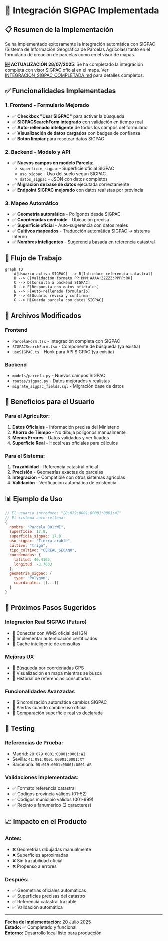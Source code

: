 # 🌾 Integración SIGPAC Implementada

## 📋 **Resumen de la Implementación**

Se ha implementado exitosamente la integración automática con SIGPAC (Sistema de Información Geográfica de Parcelas Agrícolas) tanto en el formulario de creación de parcelas como en el visor de mapas.

**🆕 ACTUALIZACIÓN 28/07/2025**: Se ha completado la integración completa con visor SIGPAC oficial en el mapa. Ver [INTEGRACION_SIGPAC_COMPLETADA.md](./INTEGRACION_SIGPAC_COMPLETADA.md) para detalles completos.

## ✅ **Funcionalidades Implementadas**

### 1. **Frontend - Formulario Mejorado**
- ✅ **Checkbox "Usar SIGPAC"** para activar la búsqueda
- ✅ **SIGPACSearchForm integrado** con validación en tiempo real
- ✅ **Auto-rellenado inteligente** de todos los campos del formulario
- ✅ **Visualización de datos cargados** con badges de confianza
- ✅ **Botón limpiar** para resetear datos SIGPAC

### 2. **Backend - Modelo y API**
- ✅ **Nuevos campos en modelo Parcela**:
  - `superficie_sigpac` - Superficie oficial SIGPAC
  - `uso_sigpac` - Uso del suelo según SIGPAC  
  - `datos_sigpac` - JSON con datos completos
- ✅ **Migración de base de datos** ejecutada correctamente
- ✅ **Endpoint SIGPAC mejorado** con datos realistas por provincia

### 3. **Mapeo Automático**
- ✅ **Geometría automática** - Polígonos desde SIGPAC
- ✅ **Coordenadas centroide** - Ubicación precisa
- ✅ **Superficie oficial** - Auto-sugerencia con datos reales
- ✅ **Cultivos mapeados** - Traducción automática SIGPAC → sistema interno
- ✅ **Nombres inteligentes** - Sugerencia basada en referencia catastral

## 🔧 **Flujo de Trabajo**

```mermaid
graph TD
    A[Usuario activa SIGPAC] --> B[Introduce referencia catastral]
    B --> C[Validación formato PP:MMM:AAAA:ZZZZZ:PPPP:RR]
    C --> D[Consulta a backend SIGPAC]
    D --> E[Respuesta con datos oficiales]
    E --> F[Auto-rellenado formulario]
    F --> G[Usuario revisa y confirma]
    G --> H[Guarda parcela con datos SIGPAC]
```

## 📁 **Archivos Modificados**

### **Frontend**
- `ParcelaForm.tsx` - Integración completa con SIGPAC
- `SIGPACSearchForm.tsx` - Componente de búsqueda (ya existía)
- `useSIGPAC.ts` - Hook para API SIGPAC (ya existía)

### **Backend**  
- `models/parcela.py` - Nuevos campos SIGPAC
- `routes/sigpac.py` - Datos mejorados y realistas
- `migrate_sigpac_fields.sql` - Migración base de datos

## 🎯 **Beneficios para el Usuario**

### **Para el Agricultor:**
1. **Datos Oficiales** - Información precisa del Ministerio
2. **Ahorro de Tiempo** - No dibuja polígonos manualmente
3. **Menos Errores** - Datos validados y verificados
4. **Superficie Real** - Hectáreas oficiales para cálculos

### **Para el Sistema:**
1. **Trazabilidad** - Referencia catastral oficial
2. **Precisión** - Geometrías exactas de parcelas
3. **Integración** - Compatible con otros sistemas agrícolas
4. **Validación** - Verificación automática de existencia

## 📊 **Ejemplo de Uso**

```javascript
// El usuario introduce: "28:079:0001:00001:0001:WI"
// El sistema auto-rellena:
{
  nombre: "Parcela 001:WI",
  superficie: 17.8,
  superficie_sigpac: 17.8,
  uso_sigpac: "Tierra arable",
  cultivo: "trigo",
  tipo_cultivo: "CEREAL_SECANO",
  coordenadas: {
    latitud: 40.4163,
    longitud: -3.7033
  },
  geometria_sigpac: {
    type: "Polygon",
    coordinates: [[...]]
  }
}
```

## 🚀 **Próximos Pasos Sugeridos**

### **Integración Real SIGPAC** (Futuro)
- 🔄 Conectar con WMS oficial del IGN
- 🔄 Implementar autenticación certificados
- 🔄 Cache inteligente de consultas

### **Mejoras UX**
- 🔄 Búsqueda por coordenadas GPS
- 🔄 Visualización en mapa mientras se busca  
- 🔄 Historial de referencias consultadas

### **Funcionalidades Avanzadas**
- 🔄 Sincronización automática cambios SIGPAC
- 🔄 Alertas cuando cambie uso oficial
- 🔄 Comparación superficie real vs declarada

## 🧪 **Testing**

### **Referencias de Prueba:**
- Madrid: `28:079:0001:00001:0001:WI`
- Sevilla: `41:091:0001:00001:0001:XY`  
- Barcelona: `08:019:0001:00001:0001:AB`

### **Validaciones Implementadas:**
- ✅ Formato referencia catastral
- ✅ Códigos provincia válidos (01-52)
- ✅ Códigos municipio válidos (001-999)
- ✅ Recinto alfanumérico (2 caracteres)

## 📈 **Impacto en el Producto**

### **Antes:**
- ❌ Geometrías dibujadas manualmente
- ❌ Superficies aproximadas  
- ❌ Sin trazabilidad oficial
- ❌ Propenso a errores

### **Después:**
- ✅ Geometrías oficiales automáticas
- ✅ Superficies precisas del catastro
- ✅ Referencia catastral trazable
- ✅ Validación automática

---

**Fecha de Implementación:** 20 Julio 2025  
**Estado:** ✅ Completado y funcional  
**Entorno:** Desarrollo local listo para producción